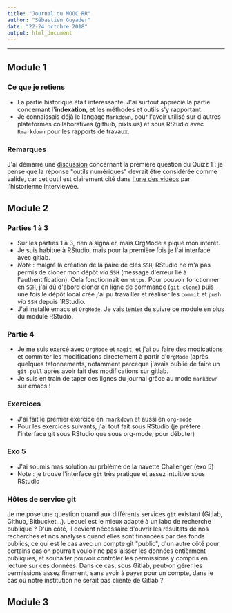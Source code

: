 ```yaml
---
title: "Journal du MOOC RR"
author: "Sébastien Guyader"
date: "22-24 octobre 2018"
output: html_document
---
```

------------

## Module 1

### Ce que je retiens

- La partie historique était intéressante. J'ai surtout apprécié la partie concernant l'**indexation**, et les méthodes et outils s'y rapportant.
- Je connaissais déjà le langage `Markdown`, pour l'avoir utilisé sur d'autres plateformes collaboratives (github, pixls.us) et sous RStudio avec `Rmarkdown` pour les rapports de travaux.

### Remarques

J'ai démarré une [discussion](https://www.fun-mooc.fr/courses/course-v1:inria+41016+session01bis/discussion/forum/c309fd5170d67bde98ab305f18f063d9a55554f8/threads/5bce23551c89dc02ae005933) concernant la première question du Quizz 1 : je pense que la réponse "outils numériques" devrait être considérée comme valide, car cet outil est clairement cité dans [l'une des vidéos](https://d381hmu4snvm3e.cloudfront.net/videos/ZXRQTwenN9LW/SD.mp4) par l'historienne interviewée.

## Module 2

### Parties 1 à 3
- Sur les parties 1 à 3, rien à signaler, mais OrgMode a piqué mon intérêt.
- Je suis habitué à RStudio, mais pour la première fois je l'ai interfacé avec gitlab.
- *Note* : malgré la création de la paire de clés `SSH`, RStudio ne m'a pas permis de cloner mon dépôt *via* `SSH` (message d'erreur lié à l'authentification). Cela fonctionnait en `https`. Pour pouvoir fonctionner en `SSH`, j'ai dû d'abord cloner en ligne de commande (`git clone`) puis une fois le dépôt local créé j'ai pu travailler et réaliser les `commit` et `push` *via* `SSH` depuis `RStudio.
- J'ai installé emacs et `OrgMode`. Je vais tenter de suivre ce
  module en plus du module RStudio.

### Partie 4
- Je me suis exercé avec `OrgMode` et `magit`, et j'ai pu faire des
  modications et commiter les modifications directement à partir
  d'`OrgMode` (après quelques tatonnements, notamment parceque j'avais
  oublié de faire un `git pull` après avoir fait des modifications sur
  gitlab.
- Je suis en train de taper ces lignes du journal grâce au mode
  `markdown` sur emacs !

### Exercices
- J'ai fait le premier exercice en `rmarkdown` et aussi en `org-mode`
- Pour les exercices suivants, j'ai tout fait sous RStudio (je préfère l'interface git sous RStudio que sous org-mode, pour débuter)

### Exo 5
- J'ai soumis mas solution au prblème de la navette Challenger (exo 5)
- Note : je trouve l'interface `git` très pratique et assez intuitive sous RStudio

### Hôtes de service git
Je me pose une question quand aux différents services `git` existant (Gitlab, Github, Bitbucket...). Lequel est le mieux adapté à un labo de recherche publique ? D'un côté, il devient nécessaire d'ouvrir les résultats de nos recherches et nos analyses quand elles sont financées par des fonds publics, ce qui est le cas avec un compte git "public", d'un autre côté pour certains cas on pourrait vouloir ne pas laisser les données entièrment publiques, et souhaiter pouvoir contrôler les permissions y compris en lecture sur ces données. Dans ce cas, sous Gitlab, peut-on gérer les permissions assez finement, sans avoir à payer pour un compte, dans le cas où notre institution ne serait pas cliente de Gitlab ?

## Module 3
